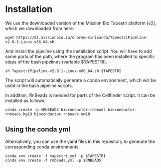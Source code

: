 # Installation
We use the downloaded version of the Mission Bio Tapestri platform (v2), which we downloaded from here:

```
wget https://dl.missionbio.io/onprem-miniconda/TapestriPipeline-v2.0.1-Linux-x86_64.sh
```

And install the pipeline using the installation script. You will have to add some parts of the path, where the program has been installed to specific steps of the bash pipelines (variable $TAPESTRI).

```
sh TapestriPipeline-v2.0.1-Linux-x86_64.sh $TAPESTRI
```

The script will automatically generate a conda environment, which will be used in the bash pipeline scripts.

In addition, RnBeads is needed for parts of the Cellfinder script. It can be installed as follows.

```
conda create -p $RNBEADS bioconductor-rnbeads bioconductor-rnbeads.hg19 bioconductor-rnbeads.mm10
```

## Using the conda yml
Alternatively, you can use the yaml files in this repository to generate the corresponding conda environments.

```
conda env create -f tapestri.yml -p $TAPESTRI
conda env create -f rnbeads.yml -p $RNBEADS
```
